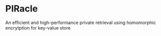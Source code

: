 # PIRacle
An efficient and high-performance private retrieval using homomorphic encrytption for key-value store
